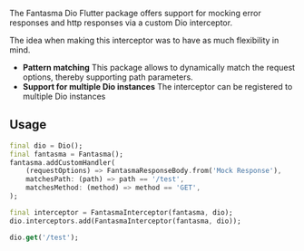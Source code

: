 The Fantasma Dio Flutter package offers support for mocking error responses and http responses
via a custom Dio interceptor. 

The idea when making this interceptor was to have as much flexibility in mind. 

- **Pattern matching** This package allows to dynamically match the request options, thereby supporting path parameters.
- **Support for multiple Dio instances** The interceptor can be registered to multiple Dio instances

## Usage

```dart
final dio = Dio();
final fantasma = Fantasma();
fantasma.addCustomHandler(
    (requestOptions) => FantasmaResponseBody.from('Mock Response'),
    matchesPath: (path) => path == '/test',
    matchesMethod: (method) => method == 'GET',
);

final interceptor = FantasmaInterceptor(fantasma, dio);
dio.interceptors.add(FantasmaInterceptor(fantasma, dio));

dio.get('/test');
```
